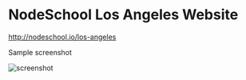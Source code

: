 # NodeSchool Los Angeles Website

http://nodeschool.io/los-angeles

Sample screenshot

![screenshot](http://f.cl.ly/items/2j301l3h29050A0A3r2b/screenshot-nodeschool-los-angeles-website.png)
